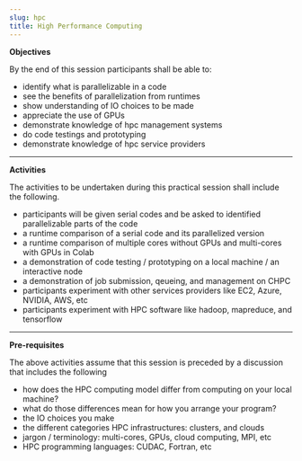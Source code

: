 ```yaml
---
slug: hpc
title: High Performance Computing
---
```


__Objectives__

By the end of this session participants shall be able to:

- identify what is parallelizable in a code
- see the benefits of parallelization from runtimes
- show understanding of IO choices to be made
- appreciate the use of GPUs
- demonstrate knowledge of hpc management systems
- do code testings and prototyping 
- demonstrate knowledge of hpc service providers

---

__Activities__

The activities to be undertaken during this practical session shall include the following.

- participants will be given serial codes and be asked to identified parallelizable parts of the code
- a runtime comparison of a serial code and its parallelized version
- a runtime comparison of multiple cores without GPUs and multi-cores with GPUs in Colab
- a demonstration of code testing / prototyping on a local machine / an interactive node
- a demonstration of job submission, qeueing, and management on CHPC
- participants experiment with other services providers like EC2, Azure, NVIDIA, AWS, etc
- participants experiment with HPC software like hadoop, mapreduce, and tensorflow

---

__Pre-requisites__

The above activities assume that this session is preceded by a discussion that includes the following

- how does the HPC computing model differ from computing on your local machine?  
- what do those differences mean for how you arrange your program? 
- the IO choices you make
- the different categories HPC infrastructures: clusters, and clouds 
- jargon / terminology: multi-cores, GPUs, cloud computing, MPI, etc
- HPC programming languages: CUDAC, Fortran, etc

